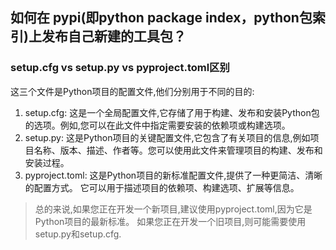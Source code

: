 ## 如何在 pypi(即python package index，python包索引)上发布自己新建的工具包？


### setup.cfg vs setup.py vs pyproject.toml区别

这三个文件是Python项目的配置文件,他们分别用于不同的目的:
1. setup.cfg: 这是一个全局配置文件,它存储了用于构建、发布和安装Python包的选项。例如,您可以在此文件中指定需要安装的依赖项或构建选项。
2. setup.py: 这是Python项目的关键配置文件,它包含了有关项目的信息,例如项目名称、版本、描述、作者等。您可以使用此文件来管理项目的构建、发布和安装过程。
3. pyproject.toml: 这是Python项目的新标准配置文件,提供了一种更简洁、清晰的配置方式。
它可以用于描述项目的依赖项、构建选项、扩展等信息。

> 总的来说,如果您正在开发一个新项目,建议使用pyproject.toml,因为它是Python项目的最新标准。
如果您正在开发一个旧项目,则可能需要使用setup.py和setup.cfg.

